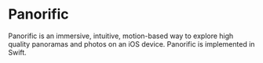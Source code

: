 Panorific
=========

Panorific is an immersive, intuitive, motion-based way to explore high quality panoramas and photos on an iOS device. Panorific is implemented in Swift.

